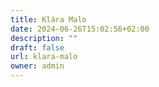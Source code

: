 ```yaml
---
title: Klára Malo
date: 2024-06-26T15:02:56+02:00
description: ""
draft: false
url: klara-malo
owner: admin
---
```


<!-- SECTION BREAK -->
